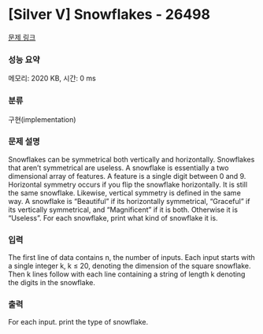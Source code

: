 # [Silver V] Snowflakes - 26498 

[문제 링크](https://www.acmicpc.net/problem/26498) 

### 성능 요약

메모리: 2020 KB, 시간: 0 ms

### 분류

구현(implementation)

### 문제 설명

<p>Snowflakes can be symmetrical both vertically and horizontally. Snowflakes that aren’t symmetrical are useless. A snowflake is essentially a two dimensional array of features. A feature is a single digit between 0 and 9. Horizontal symmetry occurs if you flip the snowflake horizontally. It is still the same snowflake. Likewise, vertical symmetry is defined in the same way. A snowflake is “Beautiful” if its horizontally symmetrical, “Graceful” if its vertically symmetrical, and “Magnificent” if it is both. Otherwise it is “Useless”. For each snowflake, print what kind of snowflake it is.</p>

### 입력 

 <p>The first line of data contains n, the number of inputs. Each input starts with a single integer k, k ≤ 20, denoting the dimension of the square snowflake. Then k lines follow with each line containing a string of length k denoting the digits in the snowflake.</p>

### 출력 

 <p>For each input. print the type of snowflake.</p>

